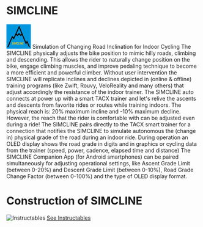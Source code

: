 # SIMCLINE 
<img src="https://github.com/Berg0162/simcline/blob/master/images/SC_logo.png" width="64" height="64" alt="SIMCLINE Icon"> Simulation of Changing Road Inclination for Indoor Cycling
The SIMCLINE physically adjusts the bike position to mimic hilly roads, climbing and descending. This allows the rider to naturally change position on the bike, engage climbing muscles, and improve pedaling technique to become a more efficient and powerful climber.
Without user intervention the SIMCLINE will replicate inclines and declines depicted in (online & offline) training programs (like Zwift, Rouvy, VeloReality and many others) that adjust accordingly the resistance of the indoor trainer.
The SIMCLINE auto connects at power up with a smart TACX trainer and let's relive the ascents and descents from favorite rides or routes while training indoors.
The physical reach is: 20% maximum incline and -10% maximum decline. However, the reach that the rider is comfortable with can be adjusted even during a ride!
The SIMCLINE pairs directly to the TACX smart trainer for a connection that notifies the SIMCLINE to simulate autonomous the (change in) physical grade of the road during an indoor ride.
During operation an OLED display shows the road grade in digits and in graphics or cycling data from the trainer (speed, power, cadence, elapsed time and distance)
The SIMCLINE Companion App (for Android smartphones) can be paired simultaneously for adjusting operational settings, like Ascent Grade Limit (between 0-20%) and Descent Grade Limit (between 0-10%), Road Grade Change Factor (between 0-100%) and the type of OLED display format.

# Construction of SIMCLINE

<img src="https://www.instructables.com/assets/img/instructables-logo-v2.png" width="32" height="48" alt="Instructables"> [See Instructables](https://www.instructables.com)
